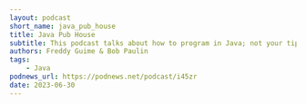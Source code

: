 ```yaml
---
layout: podcast
short_name: java_pub_house
title: Java Pub House
subtitle: This podcast talks about how to program in Java; not your tipical system.out.println(“Hello world”), but more like real issues, such as O/R setups, threading, getting certain components on the screen or troubleshooting tips and tricks in general. The format is as a podcast so that you can subscribe to it, and then take it with you and listen to it on your way to work (or on your way home), and learn a little bit more (or reinforce what you knew) from it.
authors: Freddy Guime & Bob Paulin
tags:
    - Java
podnews_url: https://podnews.net/podcast/i45zr
date: 2023-06-30
---
```

